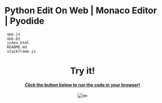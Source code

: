 # Python Edit On Web | Monaco Editor | Pyodide


```
 app.js
 app.py
 index.html
 README.md
 stackframe.js
```

<div align="center">

# Try it!
#### [Click the button below to run the code in your browser!](https://watchakorn-18k.github.io/python-editor-on-browser/)
![im](https://media.discordapp.net/attachments/581018943041306641/1214619714228326420/image.png?ex=65f9c5c2&is=65e750c2&hm=8f87303b963670cc1577f1aca36f8e726db67aa2a8a251e156aa4bcbf4854a86&=&format=webp&quality=lossless&width=1348&height=670)

</div>
